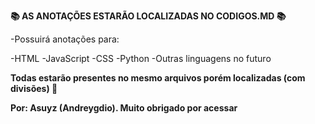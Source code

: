 **📚 AS ANOTAÇÕES ESTARÃO LOCALIZADAS NO CODIGOS.MD 📚**

-Possuirá anotações para:

-HTML
-JavaScript
-CSS
-Python
-Outras linguagens no futuro

**Todas estarão presentes no mesmo arquivos porém localizadas (com divisões) 🌱**

**Por: Asuyz (Andreygdio). Muito obrigado por acessar**
